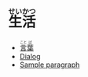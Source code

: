 # <ruby>生<rt>せい</rt>活<rt>かつ</rt></ruby>

- [<ruby>言<rt>こと</rt>葉<rt>ば</rt></ruby>](kotoba.md)
- [Dialog](mou_ichido_kikou.md)
- [Sample paragraph](dekiru.md)
